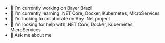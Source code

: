 

- 🔭 I’m currently working on Bayer Brazil
- 🌱 I’m currently learning .NET Core, Docker, Kubernetes, MicroServices 
- 👯 I’m looking to collaborate on Any .Net project
- 🤔 I’m looking for help with .NET Core, Docker, Kubernetes, MicroServices 
- 💬 Ask me about me



